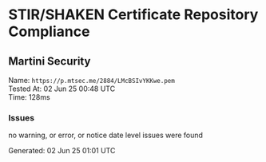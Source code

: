 # STIR/SHAKEN Certificate Repository Compliance

## Martini Security

Name: `https://p.mtsec.me/2884/LMcBSIvYKKwe.pem`\
Tested At: 02 Jun 25 00:48 UTC\
Time: 128ms

### Issues

no warning, or error, or notice date level issues were found

Generated: 02 Jun 25 01:01 UTC